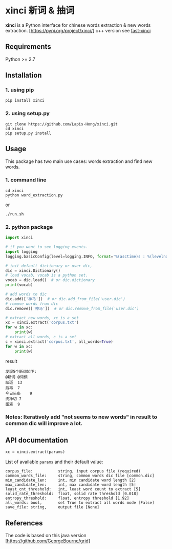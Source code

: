 # xinci 新词 & 抽词
**xinci** is a Python interface for chinese words extraction & new words extraction.
[https://pypi.org/project/xinci/]
c++ version see [fast-xinci](https://github.com/Lapis-Hong/fast-xinci)

## Requirements
Python >= 2.7

## Installation
### 1. using pip
```shell
pip install xinci
```
### 2. using setup.py
``` shell
git clone https://github.com/Lapis-Hong/xinci.git 
cd xinci 
pip setup.py install
```

## Usage
This package has two main use cases: words extraction and
find new words. 

### 1. command line
```shell
cd xinci
python word_extraction.py 
```
or 
```
./run.sh
```

### 2. python package
```python 
import xinci

# if you want to see logging events.
import logging
logging.basicConfig(level=logging.INFO, format='%(asctime)s : %(levelname)s : %(message)s')

# init default dictionary or user dic,
dic = xinci.Dictionary()
# load vocab, vocab is a python set.
vocab = dic.load()  # or dic.dictionary
print(vocab)

# add words to dic
dic.add(['神马'])  # or dic.add_from_file('user.dic')
# remove words from dic
dic.remove(['神马'])  # or dic.remove_from_file('user.dic')

# extract new words, xc is a set
xc = xinci.extract('corpus.txt')
for w in xc:
    print(w)
# extract all words, c is a set
c = xinci.extract('corpus.txt', all_words=True)
for w in xc:
    print(w)
```
result
```angular2html
发现5个新词如下:
@新词	@词频
祛斑	13
后再	7
今日头条	9
洗净切	7
蛋液	9
```
### Notes: Iteratively add "not seems to new words" in result to common dic will improve a lot. 


## API documentation
```python
xc = xinci.extract(params)

```
List of available `params` and their default value:
```angular2html
corpus_file:           string, input corpus file (required)
common_words_file:     string, common words dic file [common.dic]
min_candidate_len:     int, min candidate word length [2]
max_candidate_len:     int, max candidate word length [5]
least_cnt_threshold:   int, least word count to extract [5]
solid_rate_threshold:  float, solid rate threshold [0.018]
entropy_threshold:     float, entropy threshold [1.92]
all_words: bool,       set True to extract all words mode [False]
save_file: string,     output file [None]
```

## References
The code is based on this java version
[https://github.com/GeorgeBourne/grid]

